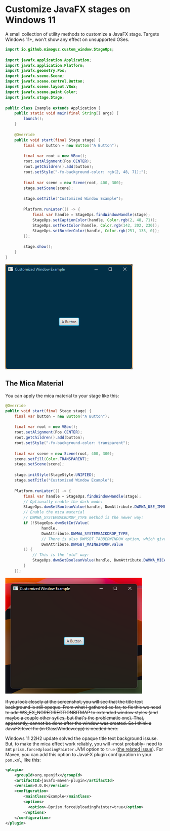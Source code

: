 # Customize JavaFX stages on Windows 11

A small collection of utility methods to customize a JavaFX stage. Targets Windows 11+, won't show any effect on unsupported OSes.

```java
import io.github.mimoguz.custom_window.StageOps;

import javafx.application.Application;
import javafx.application.Platform;
import javafx.geometry.Pos;
import javafx.scene.Scene;
import javafx.scene.control.Button;
import javafx.scene.layout.VBox;
import javafx.scene.paint.Color;
import javafx.stage.Stage;

public class Example extends Application {
    public static void main(final String[] args) {
        launch();
    }

    @Override
    public void start(final Stage stage) {
        final var button = new Button("A Button");

        final var root = new VBox();
        root.setAlignment(Pos.CENTER);
        root.getChildren().add(button);
        root.setStyle("-fx-background-color: rgb(2, 48, 71);");

        final var scene = new Scene(root, 400, 300);
        stage.setScene(scene);

        stage.setTitle("Customized Window Example");

        Platform.runLater(() -> {
            final var handle = StageOps.findWindowHandle(stage);
            StageOps.setCaptionColor(handle, Color.rgb(2, 48, 71));
            StageOps.setTextColor(handle, Color.rgb(142, 202, 230));
            StageOps.setBorderColor(handle, Color.rgb(251, 133, 0));
        });

        stage.show();
    }
}
```

![Screenshot](./screenshot.png)

## The Mica Material

You can apply the mica material to your stage like this:

```java
@Override
public void start(final Stage stage) {
    final var button = new Button("A Button");

    final var root = new VBox();
    root.setAlignment(Pos.CENTER);
    root.getChildren().add(button);
    root.setStyle("-fx-background-color: transparent");

    final var scene = new Scene(root, 400, 300);
    scene.setFill(Color.TRANSPARENT);
    stage.setScene(scene);

    stage.initStyle(StageStyle.UNIFIED);
    stage.setTitle("Customized Window Example");

    Platform.runLater(() -> {
        final var handle = StageOps.findWindowHandle(stage);
        // Optionally enable the dark mode:
        StageOps.dwmSetBooleanValue(handle, DwmAttribute.DWMWA_USE_IMMERSIVE_DARK_MODE, true);
        // Enable the mica material
        // DWMWA_SYSTEMBACKDROP_TYPE method is the newer way:
        if (!StageOps.dwmSetIntValue(
                handle,
                DwmAttribute.DWMWA_SYSTEMBACKDROP_TYPE,
                // There is also DWMSBT_TABBEDWINDOW option, which gives a more translucent look.
                DwmAttribute.DWMSBT_MAINWINDOW.value
        )) {
            // This is the "old" way:
            StageOps.dwmSetBooleanValue(handle, DwmAttribute.DWMWA_MICA_EFFECT, true);
        }
    });
```

![Screenshot](./screenshot-mica.png)

<del>If you look closely at the screenshot, you will see that the title text background is still opaque. 
From what I gathered so far, to fix this we need to add WS_EX_NOREDIRECTIONBITMAP to extended window styles 
(and maybe a couple other sytles, but that's the problematic one). That, apparently, cannot be done after the window 
was created. So I think a JavaFX level fix (in GlassWindow.cpp) is needed here.</del>

Windows 11 22H2 update solved the opaque title text background issuse. But, to make the mica effect work reliably, 
you will -most probably- need to set ```prism.forceUploadingPainter``` JVM option to ```true``` 
([the related issue](https://github.com/mimoguz/custom_window/issues/2)). 
For Maven, you can add this option to JavaFX plugin configuration in your ```pom.xml```, like this:

```xml
<plugin>
    <groupId>org.openjfx</groupId>
    <artifactId>javafx-maven-plugin</artifactId>
    <version>0.0.8</version>
    <configuration>
        <mainClass>Example</mainClass>
        <options>
          <option>-Dprism.forceUploadingPainter=true</option>
        </options>
    </configuration>
</plugin>
```



